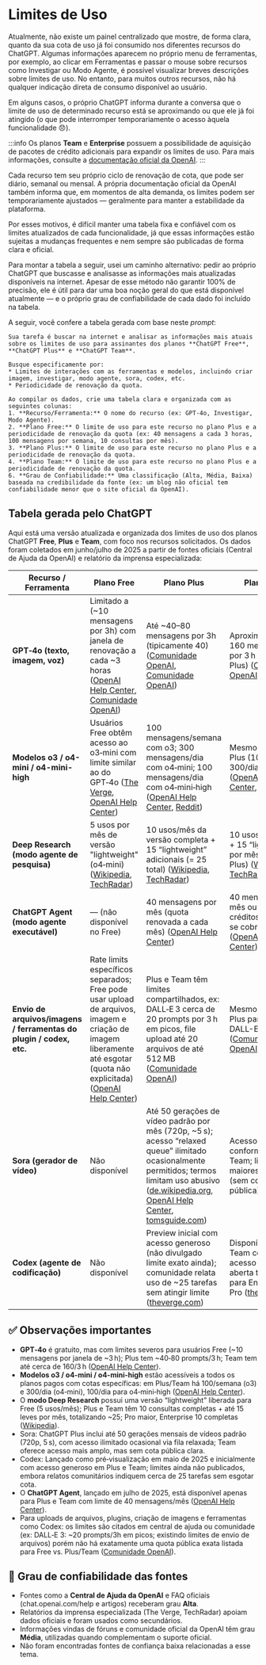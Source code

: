 # Limites de Uso
Atualmente, não existe um painel centralizado que mostre, de forma clara, quanto da sua cota de uso já foi consumido nos diferentes recursos do ChatGPT. Algumas informações aparecem no próprio menu de ferramentas, por exemplo, ao clicar em Ferramentas e passar o mouse sobre recursos como Investigar ou Modo Agente, é possível visualizar breves descrições sobre limites de uso. No entanto, para muitos outros recursos, não há qualquer indicação direta de consumo disponível ao usuário.

Em alguns casos, o próprio ChatGPT informa durante a conversa que o limite de uso de determinado recurso está se aproximando ou que ele já foi atingido (o que pode interromper temporariamente o acesso àquela funcionalidade 😞).

:::info
Os planos **Team** e **Enterprise** possuem a possibilidade de aquisição de pacotes de crédito adicionais para expandir os limites de uso. Para mais informações, consulte a [documentação oficial da OpenAI](https://help.openai.com/en/articles/11487671-flexible-pricing-for-the-enterprise-and-team-plan).
:::

Cada recurso tem seu próprio ciclo de renovação de cota, que pode ser diário, semanal ou mensal. A própria documentação oficial da OpenAI também informa que, em momentos de alta demanda, os limites podem ser temporariamente ajustados — geralmente para manter a estabilidade da plataforma.

Por esses motivos, é difícil manter uma tabela fixa e confiável com os limites atualizados de cada funcionalidade, já que essas informações estão sujeitas a mudanças frequentes e nem sempre são publicadas de forma clara e oficial.

Para montar a tabela a seguir, usei um caminho alternativo: pedir ao próprio ChatGPT que buscasse e analisasse as informações mais atualizadas disponíveis na internet. Apesar de esse método não garantir 100% de precisão, ele é útil para dar uma boa noção geral do que está disponível atualmente — e o próprio grau de confiabilidade de cada dado foi incluído na tabela.

A seguir, você confere a tabela gerada com base neste *prompt*:

```
Sua tarefa é buscar na internet e analisar as informações mais atuais sobre os limites de uso para assinantes dos planos **ChatGPT Free**, **ChatGPT Plus** e **ChatGPT Team**.

Busque especificamente por:
* Limites de interações com as ferramentas e modelos, incluindo criar imagem, investigar, modo agente, sora, codex, etc.
* Periodicidade de renovação da quota.

Ao compilar os dados, crie uma tabela clara e organizada com as seguintes colunas:
1. **Recurso/Ferramenta:** O nome do recurso (ex: GPT-4o, Investigar, Modo Agente).
2. **Plano Free:** O limite de uso para este recurso no plano Plus e a periodicidade de renovação da quota (ex: 40 mensagens a cada 3 horas, 100 mensagens por semana, 10 consultas por mês).
3. **Plano Plus:** O limite de uso para este recurso no plano Plus e a periodicidade de renovação da quota.
4. **Plano Team:** O limite de uso para este recurso no plano Plus e a periodicidade de renovação da quota.
6. **Grau de Confiabilidade:** Uma classificação (Alta, Média, Baixa) baseada na credibilidade da fonte (ex: um blog não oficial tem confiabilidade menor que o site oficial da OpenAI).
```
## Tabela gerada pelo ChatGPT
Aqui está uma versão atualizada e organizada dos limites de uso dos planos ChatGPT **Free**, **Plus** e **Team**, com foco nos recursos solicitados. Os dados foram coletados em junho/julho de 2025 a partir de fontes oficiais (Central de Ajuda da OpenAI) e relatório da imprensa especializada:

| **Recurso / Ferramenta**                                            | **Plano Free**                                                                                                                                                             | **Plano Plus**                                                                                                                                                 | **Plano Team**                                                                                | **Grau de Confiabilidade**                 |
| ------------------------------------------------------------------- | -------------------------------------------------------------------------------------------------------------------------------------------------------------------------- | -------------------------------------------------------------------------------------------------------------------------------------------------------------- | --------------------------------------------------------------------------------------------- | ------------------------------------------ |
| **GPT‑4o (texto, imagem, voz)**                                     | Limitado a (\~10 mensagens por 3h) com janela de renovação a cada \~3 horas ([OpenAI Help Center][1], [Comunidade OpenAI][2])                                              | Até \~40–80 mensagens por 3h (tipicamente 40) ([Comunidade OpenAI][3], [Comunidade OpenAI][4])                                                                 | Aproximadamente 160 mensagens por 3 h (mais que Plus) ([Comunidade OpenAI][3], [Reddit][5])   | Média a Alta (fonte comunitária + oficial) |
| **Modelos o3 / o4-mini / o4-mini-high**                             | Usuários Free obtêm acesso ao o3‑mini com limite similar ao do GPT‑4o ([The Verge][6], [OpenAI Help Center][1])                                                            | 100 mensagens/semana com o3; 300 mensagens/dia com o4‑mini; 100 mensagens/dia com o4‑mini‑high ([OpenAI Help Center][7], [Reddit][5])                          | Mesmos limites que Plus (100/semana, 300/dia, 100/dia) ([OpenAI Help Center][7], [Reddit][5]) | Alta (central de ajuda oficial)            |
| **Deep Research (modo agente de pesquisa)**                         | 5 usos por mês de versão "lightweight" (o4‑mini) ([Wikipedia][8], [TechRadar][9])                                                                                          | 10 usos/mês da versão completa + 15 “lightweight” adicionais (= 25 total) ([Wikipedia][8], [TechRadar][9])                                                     | 10 usos completas + 15 “lightweight” por mês (igual ao Plus) ([Wikipedia][8], [TechRadar][9]) | Alta                                       |
| **ChatGPT Agent (modo agente executável)**                          | — (não disponível no Free)                                                                                                                                                 | 40 mensagens por mês (quota renovada a cada mês) ([OpenAI Help Center][10])                                                                                    | 40 mensagens por mês ou 30 créditos/mensagem se cobrar flexível ([OpenAI Help Center][10])    | Alta                                       |
| **Envio de arquivos/imagens / ferramentas do plugin / codex, etc.** | Rate limits específicos separados; Free pode usar upload de arquivos, imagem e criação de imagem liberamente até esgotar (quota não explicitada) ([OpenAI Help Center][1]) | Plus e Team têm limites compartilhados, ex: DALL‑E 3 cerca de 20 prompts por 3 h em picos, file upload até 20 arquivos de até 512 MB ([Comunidade OpenAI][11]) | Mesmos limites que Plus para plugins, DALL-E, uploads ([Comunidade OpenAI][11])               | Média (comunidade + Help Center)           |
| **Sora (gerador de vídeo)** | Não disponível |  Até 50 gerações de vídeo padrão por mês (720p, \~5 s); acesso “relaxed queue” ilimitado ocasionalmente permitidos; termos limitam uso abusivo ([de.wikipedia.org][12], [OpenAI Help Center][13], [tomsguide.com][15])      | Acesso generoso conforme plano Team; limites maiores que Plus; (sem cota exata pública) ([12])      |  Alta (oficial + imprensa) |
| **Codex (agente de codificação)** | Não disponível |  Preview inicial com acesso generoso (não divulgado limite exato ainda); comunidade relata uso de \~25 tarefas sem atingir limite ([theverge.com][15])        | Disponível no plano Team com mesmo acesso preview; aberta também para Enterprise e Pro ([theverge.com][15])   |  Média (preview oficial + comunidade)   |

## ✅ Observações importantes

* **GPT‑4o** é gratuito, mas com limites severos para usuários Free (\~10 mensagens por janela de \~3 h); Plus tem \~40‑80 prompts/3 h; Team tem até cerca de 160/3 h ([OpenAI Help Center][1]).
* **Modelos o3 / o4-mini / o4-mini-high** estão acessíveis a todos os planos pagos com cotas específicas: em Plus/Team há 100/semana (o3) e 300/dia (o4‑mini), 100/dia para o4‑mini‑high ([OpenAI Help Center][7]).
* O **modo Deep Research** possui uma versão “lightweight” liberada para Free (5 usos/mês); Plus e Team têm 10 consultas completas + até 15 leves por mês, totalizando \~25; Pro maior, Enterprise 10 completas ([Wikipedia][8]).
* Sora: ChatGPT Plus inclui até 50 gerações mensais de vídeos padrão (720p, 5 s), com acesso ilimitado ocasional via fila relaxada; Team oferece acesso mais amplo, mas sem cota pública clara.
* Codex: Lançado como pré‑visualização em maio de 2025 e inicialmente com acesso generoso em Plus e Team; limites ainda não publicados, embora relatos comunitários indiquem cerca de 25 tarefas sem esgotar cota.
* O **ChatGPT Agent**, lançado em julho de 2025, está disponível apenas para Plus e Team com limite de 40 mensagens/mês ([OpenAI Help Center][10]).
* Para uploads de arquivos, plugins, criação de imagens e ferramentas como Codex: os limites são citados em central de ajuda ou comunidade (ex: DALL‑E 3: \~20 prompts/3h em picos; existindo limites de envio de arquivos) porém não há exatamente uma quota pública exata listada para Free vs. Plus/Team ([Comunidade OpenAI][11]).

## 🧾 Grau de confiabilidade das fontes

* Fontes como a **Central de Ajuda da OpenAI** e FAQ oficiais (chat.openai.com/help e artigos) receberam grau **Alta**.
* Relatórios da imprensa especializada (The Verge, TechRadar) apoiam dados oficiais e foram usados como secundários.
* Informações vindas de fóruns e comunidade oficial da OpenAI têm grau **Média**, utilizadas quando complementam o suporte oficial.
* Não foram encontradas fontes de confiança baixa relacionadas a esse tema.

[1]: https://help.openai.com/en/articles/9275245-chatgpt-free-tier-faq?utm_source=chatgpt.com "ChatGPT Free Tier FAQ - OpenAI Help Center"
[2]: https://community.openai.com/t/the-perception-of-free-usage-gpt-4o/1172502?utm_source=chatgpt.com "The perception of free usage (GPT 4o) - ChatGPT"
[3]: https://community.openai.com/t/chatgpt-plus-4o-usage-cap/777327?utm_source=chatgpt.com "ChatGPT Plus 4o usage cap - OpenAI Developer Community"
[4]: https://community.openai.com/t/whys-gpt-4o-insanely-limited-to-free-users-and-even-plus-users-it-literally-barely-gives-you-5-messages-in-5-6-hours-to-the-free-users/769852?utm_source=chatgpt.com "Why's GPT 4o insanely limited to free users and even plus users? It ..."
[5]: https://www.reddit.com/r/OpenAI/comments/1k6jfxk/here_are_the_new_limits_for_plus/?utm_source=chatgpt.com "Here are the new limits for Plus : r/OpenAI - Reddit"
[6]: https://www.theverge.com/news/603849/openai-o3-mini-launch-chatgpt-api-available-now?utm_source=chatgpt.com "OpenAI launches new o3-mini reasoning model with a free ChatGPT version"
[7]: https://help.openai.com/en/articles/9824962-openai-o3-and-o4-mini-usage-limits-on-chatgpt-and-the-api?utm_source=chatgpt.com "OpenAI o3 and o4-mini Usage Limits on ChatGPT and the API"
[8]: https://en.wikipedia.org/wiki/ChatGPT_Deep_Research?utm_source=chatgpt.com "ChatGPT Deep Research"
[9]: https://www.techradar.com/computing/artificial-intelligence/free-chatgpt-users-are-finally-getting-deep-research-access-from-today-but-there-are-restrictions?utm_source=chatgpt.com "ChatGPT's best tool is now available for free - but there's a catch"
[10]: https://help.openai.com/en/articles/11752874-chatgpt-agent?utm_source=chatgpt.com "ChatGPT agent - OpenAI Help Center"
[11]: https://community.openai.com/t/chatgpt-plus-user-limits-valid-for-2025/1149656?utm_source=chatgpt.com "ChatGPT Plus User Limits, valid for 2025"
[12]: https://de.wikipedia.org/wiki/Sora_%28K%C3%BCnstliche_Intelligenz%29?utm_source=chatgpt.com "Sora (Künstliche Intelligenz)"
[13]: https://help.openai.com/en/articles/10245774-sora-billing-faq?utm_source=chatgpt.com "Sora - Billing FAQ - OpenAI Help Center"
[14]: https://www.tomsguide.com/ai/chatgpt/openai-just-gave-chat-gpt-plus-users-unlimited-access-to-sora-but-theres-a-catch?utm_source=chatgpt.com "OpenAI just gave ChatGPT Plus users unlimited access to Sora"
[15]: https://www.theverge.com/command-line-newsletter/668251/chatgpt-is-getting-an-ai-coding-agent?utm_source=chatgpt.com "ChatGPT is getting an AI coding agent"
